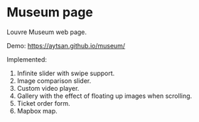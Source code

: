 # Museum page

Louvre Museum web page.

Demo: https://aytsan.github.io/museum/

Implemented:  
1. Infinite slider with swipe support.  
2. Image comparison slider.  
3. Custom video player.  
4. Gallery with the effect of floating up images when scrolling.  
5. Ticket order form.  
6. Mapbox map.  
